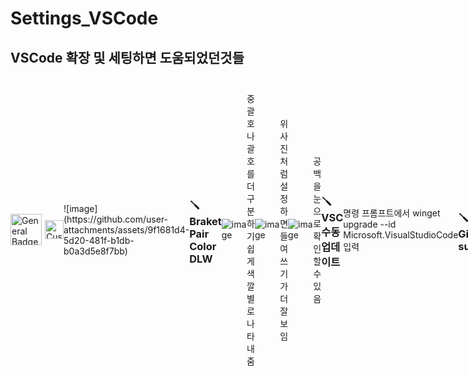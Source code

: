 # Settings_VSCode
## VSCode 확장 및 세팅하면 도움되었던것들

<span style="display: inline-flex; align-items: center;">
  <a href="#" target="_blank">
    <img src="https://img.shields.io/badge/General-808080?style=for-the-badge" 
         alt="General Badge" 
         height="50"/>
  </a>

  <img src="https://github.com/user-attachments/assets/9f1681d4-5d20-481f-b1db-b0a3d5e8f7bb"
       alt="Custom Image" 
       height="30"
       style="margin-left: 5px;"/>
</span>

<hr>
![image](https://github.com/user-attachments/assets/9f1681d4-5d20-481f-b1db-b0a3d5e8f7bb)


### 🪛Braket Pair Color DLW

![image](https://github.com/user-attachments/assets/2f76c777-61e2-43a3-a937-da8cac0ae5c9)

  중괄호나 괄호를 더 구분하기 쉽게 색깔별로 나타내줌

![image](https://github.com/user-attachments/assets/1b92932d-6b13-4318-ac44-9c418ec62d27)

  위 사진처럼 설정하면 들여쓰기가 더 잘 보임

![image](https://github.com/user-attachments/assets/41ebefde-2658-4960-bf6a-06f97c1bcd7e)

  공백을 눈으로 확인할 수 있음
  
### 🪛VSC 수동 업데이트

 명령 프롬프트에서 winget upgrade --id Microsoft.VisualStudioCode 입력

### 🪛GitLens -- Git supercharged

![image](https://github.com/user-attachments/assets/4a358a10-369a-4610-a6a2-650b57f2c7af)

  깃 관련 확장인데 레전드 History별로 비교 가능하고 마지막 수정자를 바로 볼 수 있기도하고 여러가지 있음.

### 🪛Material Icon Theme

![image](https://github.com/user-attachments/assets/fed94fe5-d34c-4f66-b07d-037902da9881)

  프로젝트의 칙칙한 폴더나 파일을 이쁘게 만들어줌

### 🪛Project Manager

![image](https://github.com/user-attachments/assets/05ad9bc7-7a60-42a0-a8f5-75acd0fdd0e6)

  프로젝트별로 저장하고 나중에 다시 불러올때 정말 편함

### 🪛Korean Language Pack for Visual Studio Code

![image](https://github.com/user-attachments/assets/0706203e-46ce-4417-b861-e5dbe7a19665)

  그냥 VSCode 한글패치


<hr>

<a href="https://unity.com/" target="_blank">
  <img src="https://img.shields.io/badge/Unity-100000?logo=unity&logoColor=white&style=for-the-badge" 
       alt="Unity Badge" 
       height="50"/>
</a>
<hr>

### 🪛Unity Code Snippets

![image](https://github.com/user-attachments/assets/cf09a621-4ba1-4f96-9ecf-4cf4a5bbaa05)

  코드 자동완성 도와주는 확장



 
<hr>

<a href="https://reactjs.org/" target="_blank">
  <img src="https://img.shields.io/badge/React-61DAFB?logo=react&logoColor=white&style=for-the-badge" 
       alt="React Badge" 
       height="50"/>
</a>
<hr>

### 🪛 Auto Close Tag

![image](https://github.com/user-attachments/assets/7f3d434e-5620-4d33-bd6a-13213df15303)

  시작 태그만 입력해도 알아서 닫는 태그를 달아줌.

### 🪛 Color Highlight

![image](https://github.com/user-attachments/assets/d4b4cf74-5d1a-49a5-80a1-08fb1ad8fd9c)

  색상 코드의 색상을 배경으로 표시해

### 🪛 Reactjs code snippets

![image](https://github.com/user-attachments/assets/904be401-7d9d-412b-89e6-e199e6802920)

  리액트 코드를 작성할때 스니펫 제공함

### 🪛 NPM Scripts

![image](https://github.com/user-attachments/assets/52d12d00-8345-449a-9eaf-faf5a9ed3e81)

  NPM 관련 기능을 버튼으로 편하게 실행 가능


<hr>






